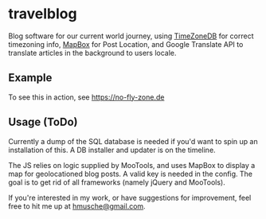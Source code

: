 # travelblog
Blog software for our current world journey, using [TimeZoneDB](https://timezonedb.com/) for correct timezoning info, [MapBox](https://www.mapbox.com/) for Post Location, and Google Translate API to translate articles in the background to users locale.

## Example
To see this in action, see https://no-fly-zone.de

## Usage (ToDo)
Currently a dump of the SQL database is needed if you'd want
to spin up an installation of this. A DB installer and updater
is on the timeline.

The JS relies on logic supplied by MooTools, and uses MapBox
to display a map for geolocationed blog posts. A valid key is
needed in the config. The goal is to get rid of all frameworks
(namely jQuery and MooTools). 

If you're interested in my work, or have suggestions for improvement,
feel free to hit me up at hmusche@gmail.com.
